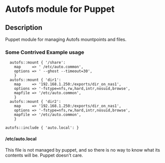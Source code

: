 # Autofs module for Puppet

## Description
Puppet module for managing Autofs mountpoints and files.

### Some Contrived Example usage

``` puppet
  autofs::mount { '/share':
    map     => ' /etc/auto.common',
    options => ' --ghost --timeout=30',
    }      
  autofs::mount { 'dir1':
    map 	=> '192.168.1.250:/exports/dir_on_nas1',
    options => '-fstype=nfs,rw,hard,intr,nosuid,browse',
    mapfile => '/etc/auto.common',
    }
  autofs::mount { 'dir2':
    map  	=> '192.168.1.250:/exports/dir_on_nas1',
    options => '-fstype=nfs,rw,hard,intr,nosuid,browse',
    mapfile => '/etc/auto.common',
    }
    
autofs::include { 'auto.local': }
```

#### /etc/auto.local

This file is not managed by puppet, and so there is no way to know what its
contents will be. Puppet doesn't care.
